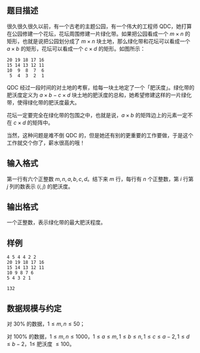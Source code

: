 ## 题目描述

很久很久很久以前，有一个古老的主题公园，有一个伟大的工程师 QDC，她打算在公园修建一个花坛，花坛周围修建一片绿化带。如果把公园看成一个 $m\times n$ 的矩形，也就是说把公园划分成了 $m\times n$ 块土地，那么绿化带和花坛可以看成一个 $a\times b$ 的矩形，花坛可以看成一个 $c\times d$ 的矩形。如图所示：

```
20 19 18 17 16
15 14 13 12 11
10  9  8  7  6
 5  4  3  2  1
```

QDC 经过一段时间的对土地的考察，给每一块土地定了一个「肥沃度」。绿化带的肥沃度定义为 $a\times b-c\times d$ 块土地的肥沃度的总和，她希望修建这样的一片绿化带，使得绿化带的肥沃度最大。

花坛一定要完全在绿化带的包围之中，也就是说，$a\times b$ 的矩阵边上的元素一定不在 $c\times d$ 的矩阵中。

当然，这种问题是难不倒 QDC 的，但是她还有别的更重要的工作要做，于是这个工作就交个你了，薪水很高的哦！

## 输入格式

第一行有六个正整数 $m,n,a,b,c,d$。结下来 $m$ 行，每行有 $n$ 个正整数，第 $i$ 行第 $j$ 列的数表示 $(i,j)$ 的肥沃度。

## 输出格式

一个正整数，表示绿化带的最大肥沃程度。

## 样例

```input1
4 5 4 4 2 2
20 19 18 17 16
15 14 13 12 11
10 9 8 7 6
5 4 3 2 1
```
```output1
132
```

## 数据规模与约定

对 $30\%$ 的数据，$1\le m,n\le 50$；

对 $100\%$ 的数据，$1\le m,n\le 1000$，$1\le a\le m,1\le b\le n,1\le c\le a-2,1\le d\le b-2$，$1\le$ 肥沃度 $\le 100$。

